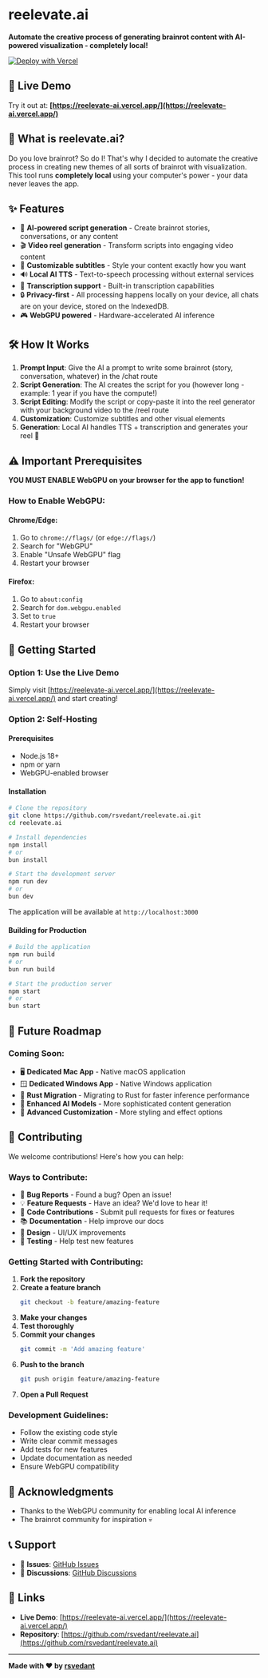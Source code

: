 # reelevate.ai

**Automate the creative process of generating brainrot content with AI-powered visualization - completely local!**

[![Deploy with Vercel](https://vercel.com/button)](https://vercel.com/new/clone?repository-url=https://github.com/rsvedant/reelevate.ai)

## 🚀 Live Demo

Try it out at: **[https://reelevate-ai.vercel.app/](https://reelevate-ai.vercel.app/)**

## 🎯 What is reelevate.ai?

Do you love brainrot? So do I! That's why I decided to automate the creative process in creating new themes of all sorts of brainrot with visualization. This tool runs **completely local** using your computer's power - your data never leaves the app.

## ✨ Features

- 🤖 **AI-powered script generation** - Create brainrot stories, conversations, or any content
- 🎬 **Video reel generation** - Transform scripts into engaging video content
- 🎨 **Customizable subtitles** - Style your content exactly how you want
- 🔊 **Local AI TTS** - Text-to-speech processing without external services
- 📝 **Transcription support** - Built-in transcription capabilities
- 🔒 **Privacy-first** - All processing happens locally on your device, all chats are on your device, stored on the IndexedDB.
- 🎮 **WebGPU powered** - Hardware-accelerated AI inference

## 🛠️ How It Works

1. **Prompt Input**: Give the AI a prompt to write some brainrot (story, conversation, whatever) in the /chat route
2. **Script Generation**: The AI creates the script for you (however long - example: 1 year if you have the compute!)
3. **Script Editing**: Modify the script or copy-paste it into the reel generator with your background video to the /reel route
4. **Customization**: Customize subtitles and other visual elements
5. **Generation**: Local AI handles TTS + transcription and generates your reel 🎉

## ⚠️ Important Prerequisites

**YOU MUST ENABLE WebGPU on your browser for the app to function!**

### How to Enable WebGPU:

#### Chrome/Edge:
1. Go to `chrome://flags/` (or `edge://flags/`)
2. Search for "WebGPU"
3. Enable "Unsafe WebGPU" flag
4. Restart your browser

#### Firefox:
1. Go to `about:config`
2. Search for `dom.webgpu.enabled`
3. Set to `true`
4. Restart your browser

## 🚀 Getting Started

### Option 1: Use the Live Demo
Simply visit [https://reelevate-ai.vercel.app/](https://reelevate-ai.vercel.app/) and start creating!

### Option 2: Self-Hosting

#### Prerequisites
- Node.js 18+ 
- npm or yarn
- WebGPU-enabled browser

#### Installation

```bash
# Clone the repository
git clone https://github.com/rsvedant/reelevate.ai.git
cd reelevate.ai

# Install dependencies
npm install
# or
bun install

# Start the development server
npm run dev
# or
bun dev
```

The application will be available at `http://localhost:3000`

#### Building for Production

```bash
# Build the application
npm run build
# or
bun run build

# Start the production server
npm start
# or
bun start
```

## 🔮 Future Roadmap

### Coming Soon:
- 🖥️ **Dedicated Mac App** - Native macOS application
- 🪟 **Dedicated Windows App** - Native Windows application
- 🦀 **Rust Migration** - Migrating to Rust for faster inference performance
- 🎯 **Enhanced AI Models** - More sophisticated content generation
- 🎨 **Advanced Customization** - More styling and effect options

## 🤝 Contributing

We welcome contributions! Here's how you can help:

### Ways to Contribute:
- 🐛 **Bug Reports** - Found a bug? Open an issue!
- 💡 **Feature Requests** - Have an idea? We'd love to hear it!
- 🔧 **Code Contributions** - Submit pull requests for fixes or features
- 📚 **Documentation** - Help improve our docs
- 🎨 **Design** - UI/UX improvements
- 🧪 **Testing** - Help test new features

### Getting Started with Contributing:

1. **Fork the repository**
2. **Create a feature branch**
   ```bash
   git checkout -b feature/amazing-feature
   ```
3. **Make your changes**
4. **Test thoroughly**
5. **Commit your changes**
   ```bash
   git commit -m 'Add amazing feature'
   ```
6. **Push to the branch**
   ```bash
   git push origin feature/amazing-feature
   ```
7. **Open a Pull Request**

### Development Guidelines:
- Follow the existing code style
- Write clear commit messages
- Add tests for new features
- Update documentation as needed
- Ensure WebGPU compatibility

## 🙏 Acknowledgments

- Thanks to the WebGPU community for enabling local AI inference
- The brainrot community for inspiration 💀

## 📞 Support

- 🐛 **Issues**: [GitHub Issues](https://github.com/rsvedant/reelevate.ai/issues)
- 💬 **Discussions**: [GitHub Discussions](https://github.com/rsvedant/reelevate.ai/discussions)

## 🔗 Links

- **Live Demo**: [https://reelevate-ai.vercel.app/](https://reelevate-ai.vercel.app/)
- **Repository**: [https://github.com/rsvedant/reelevate.ai](https://github.com/rsvedant/reelevate.ai)

---

**Made with ❤️ by [rsvedant](https://github.com/rsvedant)**
